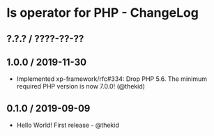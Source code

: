 Is operator for PHP - ChangeLog
===============================

## ?.?.? / ????-??-??

## 1.0.0 / 2019-11-30

* Implemented xp-framework/rfc#334: Drop PHP 5.6. The minimum required
  PHP version is now 7.0.0!
  (@thekid)

## 0.1.0 / 2019-09-09

* Hello World! First release - @thekid